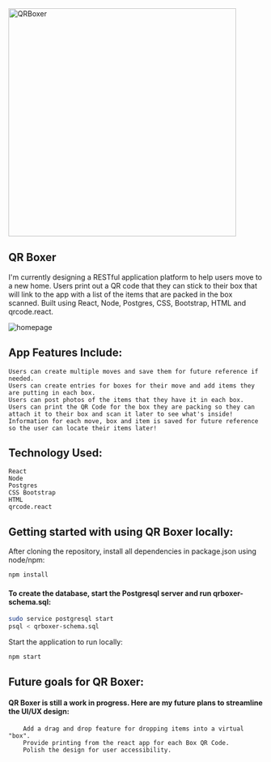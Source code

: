 <img alt="QRBoxer" src="https://user-images.githubusercontent.com/88470531/200191542-e1ad20bf-33de-4e86-9106-ebee88872375.jpg" width="450" height=auto>

## QR Boxer ##

I'm currently designing a RESTful application platform to help users move to a new home. Users print out a QR code that they can stick to their box that will link to the app with a list of the items that are packed in the box scanned. Built using React, Node, Postgres, CSS, Bootstrap, HTML and qrcode.react.

![homepage](https://user-images.githubusercontent.com/88470531/200193161-56f9cc8a-ed40-4e28-8aef-7d3b8b0e71a5.PNG)

## App Features Include:

    Users can create multiple moves and save them for future reference if needed.
    Users can create entries for boxes for their move and add items they are putting in each box. 
    Users can post photos of the items that they have it in each box.
    Users can print the QR Code for the box they are packing so they can attach it to their box and scan it later to see what's inside!
    Information for each move, box and item is saved for future reference so the user can locate their items later!
    
    
## Technology Used:

    React 
    Node
    Postgres
    CSS Bootstrap 
    HTML 
    qrcode.react
    
## Getting started with using QR Boxer locally:

After cloning the repository, install all dependencies in package.json using node/npm:


```bash
npm install
```

#### To create the database, start the Postgresql server and run qrboxer-schema.sql:

```bash
sudo service postgresql start
psql < qrboxer-schema.sql
```

Start the application to run locally:

```bash
npm start
```

## Future goals for QR Boxer:

#### QR Boxer is still a work in progress. Here are my future plans to streamline the UI/UX design:

        Add a drag and drop feature for dropping items into a virtual "box".
        Provide printing from the react app for each Box QR Code.
        Polish the design for user accessibility.
